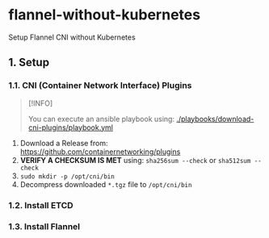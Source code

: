 # flannel-without-kubernetes

Setup Flannel CNI without Kubernetes

## 1. Setup

### 1.1. CNI (Container Network Interface) Plugins

> [!INFO]
>
> You can execute an ansible playbook using: [./playbooks/download-cni-plugins/playbook.yml](./playbooks/download-cni-plugins/playbook.yml)

1. Download a Release from: https://github.com/containernetworking/plugins
2. **VERIFY A CHECKSUM IS MET** using: `sha256sum --check` or `sha512sum --check`
3. `sudo mkdir -p /opt/cni/bin`
4. Decompress downloaded `*.tgz` file to `/opt/cni/bin`

### 1.2. Install ETCD

### 1.3. Install Flannel
